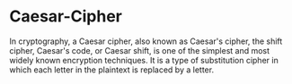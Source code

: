 # Caesar-Cipher
In cryptography, a Caesar cipher, also known as Caesar's cipher, the shift cipher, Caesar's code, or Caesar shift, is one of the simplest and most widely known encryption techniques. It is a type of substitution cipher in which each letter in the plaintext is replaced by a letter.
